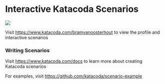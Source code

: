 # Interactive Katacoda Scenarios

[![](http://shields.katacoda.com/katacoda/bramvanoosterhout/count.svg)](https://www.katacoda.com/bramvanoosterhout "Get your profile on Katacoda.com")

Visit https://www.katacoda.com/bramvanoosterhout to view the profile and interactive scenarios

### Writing Scenarios
Visit https://www.katacoda.com/docs to learn more about creating Katacoda scenarios

For examples, visit https://github.com/katacoda/scenario-example
